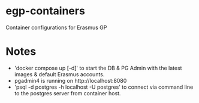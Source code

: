 # egp-containers
Container configurations for Erasmus GP

# Notes

- 'docker compose up [-d]' to start the DB & PG Admin with the latest images & default Erasmus accounts.
- pgadmin4 is running on http://localhost:8080
- 'psql -d postgres -h localhost -U postgres' to connect via command line to the postgres server from container host.


